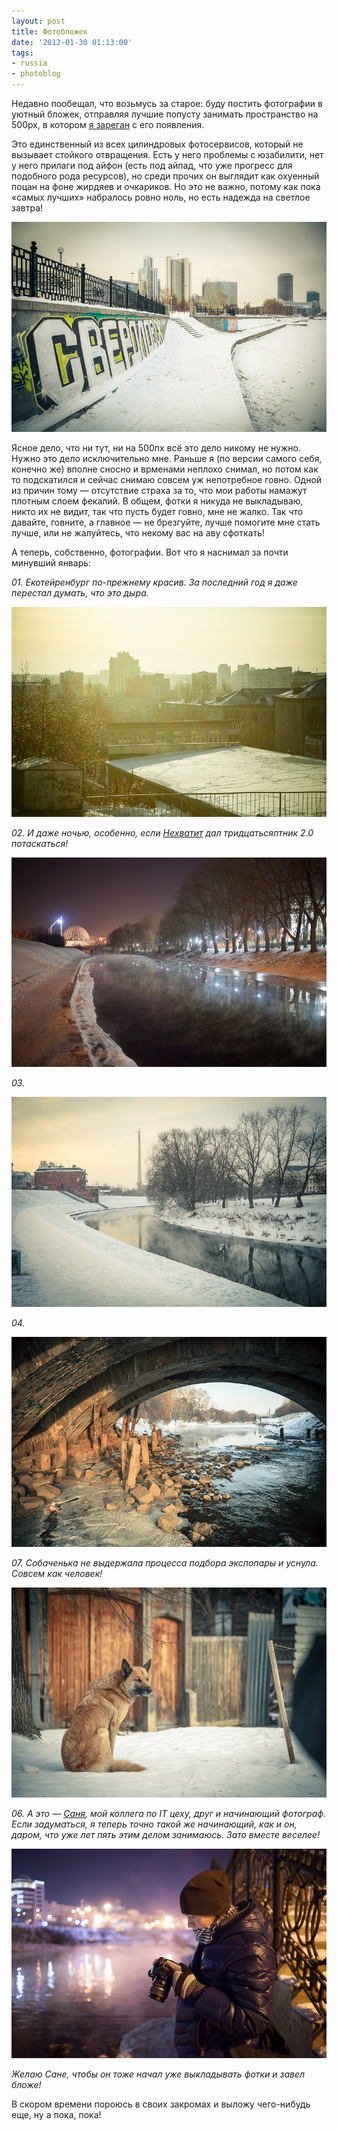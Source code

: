 ```yaml
---
layout: post
title: Фотобложек
date: '2012-01-30 01:13:00'
tags:
- russia
- photoblog
---
```


Недавно пообещал, что возьмусь за старое: буду постить фотографии в уютный бложек, отправляя лучшие попусту занимать пространство на 500px, в котором [я зареган](http://500px.com/shouldgo) с его появления.

Это единственный из всех цилиндровых фотосервисов, который не вызывает стойкого отвращения. Есть у него проблемы с юзабилити, нет у него прилаги под айфон (есть под айпад, что уже прогресс для подобного рода ресурсов), но среди прочих он выглядит как охуенный поцан на фоне жирдяев и очкариков. Но это не важно, потому как пока «самых лучших» набралось ровно ноль, но есть надежда на светлое завтра!

![E-scape 3, Афонин Дмитрий, 2012](/assets/images/2017/10/IMG_9830-1.jpg)

Ясное дело, что ни тут, ни на 500пх всё это дело никому не нужно. Нужно это дело исключительно мне. Раньше я (по версии самого себя, конечно же) вполне сносно и врменами неплохо снимал, но потом как то подскатился и сейчас снимаю совсем уж непотребное говно. Одной из причин тому — отсутствие страха за то, что мои работы намажут плотным слоем фекалий. В общем, фотки я никуда не выкладываю, никто их не видит, так что пусть будет говно, мне не жалко. Так что давайте, говните, а главное — не брезгуйте, лучше помогите мне стать лучше, или не жалуйтесь, что некому вас на аву сфоткать!

А теперь, собственно, фотографии. Вот что я наснимал за почти минувший январь:

_01. Екотейренбург по-прежнему красив. За последний год я даже перестал думать, что это дыра._

![The Sun is on my side, Дмитрий Афонин, 2012](/assets/images/2017/10/IMG_8228-1.jpg)

_02. И даже ночью, особенно, если [Нехватит](http://twitter.com/nexvatit) дал тридцатьсяптник 2.0 потаскаться!_

![Winter night near Iset river, Дмитрий Афонин, 2012](/assets/images/2017/10/IMG_9149-1.jpg)

_03._

![Исеть, Екатеринбург, Дмитрий Афонин, 2012](/assets/images/2017/10/IMG_9658-1.jpg)

_04._

![Under the bridge, Дмитрий Афонин, 2012](/assets/images/2017/10/IMG_9701-1.jpg)

_07. Собаченька не выдержала процесса подбора экспопары и уснула. Совсем как человек!_

![Sleep comes down, Дмитрий Афонин, 2012](/assets/images/2017/10/IMG_9758.jpg)

_06. А это — [Саня](http://twitter.com/dwht), мой коллега по IT цеху, друг и начинающий фотограф. Если задуматься, я теперь точно такой же начинающий, как и он, даром, что уже лет пять этим делом занимаюсь. Зато вместе веселее!_

![@dwht, Дмитрий Афонин, 2012](/assets/images/2017/10/IMG_9144.jpg)

_Желаю Сане, чтобы он тоже начал уже выкладывать фотки и завел бложе!_

В скором времени пороюсь в своих закромах и выложу чего-нибудь еще, ну а пока, пока!

